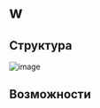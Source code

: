 # w

## Структура 

![image](https://github.com/user-attachments/assets/6bc4dd03-51c2-4873-8eb1-3e891f2c0612)


## Возможности


